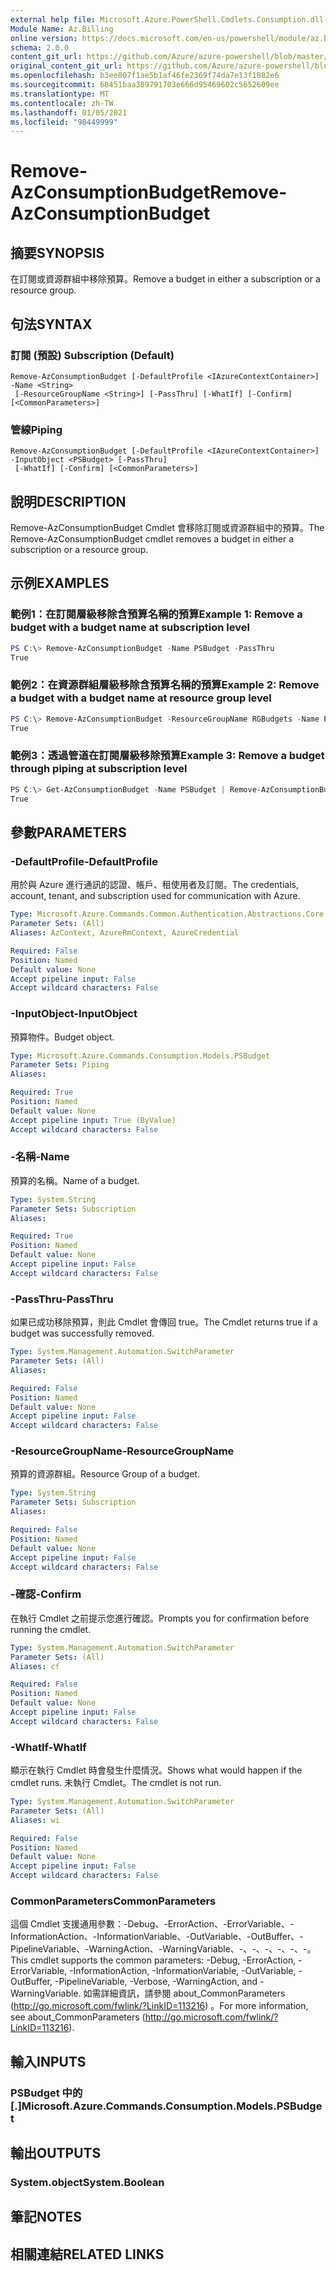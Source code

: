 ```yaml
---
external help file: Microsoft.Azure.PowerShell.Cmdlets.Consumption.dll-Help.xml
Module Name: Az.Billing
online version: https://docs.microsoft.com/en-us/powershell/module/az.billing/remove-azconsumptionbudget
schema: 2.0.0
content_git_url: https://github.com/Azure/azure-powershell/blob/master/src/Billing/Billing/help/Remove-AzConsumptionBudget.md
original_content_git_url: https://github.com/Azure/azure-powershell/blob/master/src/Billing/Billing/help/Remove-AzConsumptionBudget.md
ms.openlocfilehash: b3ee807f1ae5b1af46fe2369f74da7e13f1882e6
ms.sourcegitcommit: 68451baa389791703e666d95469602c5652609ee
ms.translationtype: MT
ms.contentlocale: zh-TW
ms.lasthandoff: 01/05/2021
ms.locfileid: "98449999"
---
```

# <span data-ttu-id="459b9-101">Remove-AzConsumptionBudget</span><span class="sxs-lookup"><span data-stu-id="459b9-101">Remove-AzConsumptionBudget</span></span>

## <span data-ttu-id="459b9-102">摘要</span><span class="sxs-lookup"><span data-stu-id="459b9-102">SYNOPSIS</span></span>
<span data-ttu-id="459b9-103">在訂閱或資源群組中移除預算。</span><span class="sxs-lookup"><span data-stu-id="459b9-103">Remove a budget in either a subscription or a resource group.</span></span>

## <span data-ttu-id="459b9-104">句法</span><span class="sxs-lookup"><span data-stu-id="459b9-104">SYNTAX</span></span>

### <span data-ttu-id="459b9-105">訂閱 (預設) </span><span class="sxs-lookup"><span data-stu-id="459b9-105">Subscription (Default)</span></span>
```
Remove-AzConsumptionBudget [-DefaultProfile <IAzureContextContainer>] -Name <String>
 [-ResourceGroupName <String>] [-PassThru] [-WhatIf] [-Confirm] [<CommonParameters>]
```

### <span data-ttu-id="459b9-106">管線</span><span class="sxs-lookup"><span data-stu-id="459b9-106">Piping</span></span>
```
Remove-AzConsumptionBudget [-DefaultProfile <IAzureContextContainer>] -InputObject <PSBudget> [-PassThru]
 [-WhatIf] [-Confirm] [<CommonParameters>]
```

## <span data-ttu-id="459b9-107">說明</span><span class="sxs-lookup"><span data-stu-id="459b9-107">DESCRIPTION</span></span>
<span data-ttu-id="459b9-108">Remove-AzConsumptionBudget Cmdlet 會移除訂閱或資源群組中的預算。</span><span class="sxs-lookup"><span data-stu-id="459b9-108">The Remove-AzConsumptionBudget cmdlet removes a budget in either a subscription or a resource group.</span></span>

## <span data-ttu-id="459b9-109">示例</span><span class="sxs-lookup"><span data-stu-id="459b9-109">EXAMPLES</span></span>

### <span data-ttu-id="459b9-110">範例1：在訂閱層級移除含預算名稱的預算</span><span class="sxs-lookup"><span data-stu-id="459b9-110">Example 1: Remove a budget with a budget name at subscription level</span></span>
```powershell
PS C:\> Remove-AzConsumptionBudget -Name PSBudget -PassThru
True
```

### <span data-ttu-id="459b9-111">範例2：在資源群組層級移除含預算名稱的預算</span><span class="sxs-lookup"><span data-stu-id="459b9-111">Example 2: Remove a budget with a budget name at resource group level</span></span>
```powershell
PS C:\> Remove-AzConsumptionBudget -ResourceGroupName RGBudgets -Name PSBudgetRG -PassThru
True
```

### <span data-ttu-id="459b9-112">範例3：透過管道在訂閱層級移除預算</span><span class="sxs-lookup"><span data-stu-id="459b9-112">Example 3: Remove a budget through piping at subscription level</span></span>
```powershell
PS C:\> Get-AzConsumptionBudget -Name PSBudget | Remove-AzConsumptionBudget -PassThru
True
```

## <span data-ttu-id="459b9-113">參數</span><span class="sxs-lookup"><span data-stu-id="459b9-113">PARAMETERS</span></span>

### <span data-ttu-id="459b9-114">-DefaultProfile</span><span class="sxs-lookup"><span data-stu-id="459b9-114">-DefaultProfile</span></span>
<span data-ttu-id="459b9-115">用於與 Azure 進行通訊的認證、帳戶、租使用者及訂閱。</span><span class="sxs-lookup"><span data-stu-id="459b9-115">The credentials, account, tenant, and subscription used for communication with Azure.</span></span>

```yaml
Type: Microsoft.Azure.Commands.Common.Authentication.Abstractions.Core.IAzureContextContainer
Parameter Sets: (All)
Aliases: AzContext, AzureRmContext, AzureCredential

Required: False
Position: Named
Default value: None
Accept pipeline input: False
Accept wildcard characters: False
```

### <span data-ttu-id="459b9-116">-InputObject</span><span class="sxs-lookup"><span data-stu-id="459b9-116">-InputObject</span></span>
<span data-ttu-id="459b9-117">預算物件。</span><span class="sxs-lookup"><span data-stu-id="459b9-117">Budget object.</span></span>

```yaml
Type: Microsoft.Azure.Commands.Consumption.Models.PSBudget
Parameter Sets: Piping
Aliases:

Required: True
Position: Named
Default value: None
Accept pipeline input: True (ByValue)
Accept wildcard characters: False
```

### <span data-ttu-id="459b9-118">-名稱</span><span class="sxs-lookup"><span data-stu-id="459b9-118">-Name</span></span>
<span data-ttu-id="459b9-119">預算的名稱。</span><span class="sxs-lookup"><span data-stu-id="459b9-119">Name of a budget.</span></span>

```yaml
Type: System.String
Parameter Sets: Subscription
Aliases:

Required: True
Position: Named
Default value: None
Accept pipeline input: False
Accept wildcard characters: False
```

### <span data-ttu-id="459b9-120">-PassThru</span><span class="sxs-lookup"><span data-stu-id="459b9-120">-PassThru</span></span>
<span data-ttu-id="459b9-121">如果已成功移除預算，則此 Cmdlet 會傳回 true。</span><span class="sxs-lookup"><span data-stu-id="459b9-121">The Cmdlet returns true if a budget was successfully removed.</span></span>

```yaml
Type: System.Management.Automation.SwitchParameter
Parameter Sets: (All)
Aliases:

Required: False
Position: Named
Default value: None
Accept pipeline input: False
Accept wildcard characters: False
```

### <span data-ttu-id="459b9-122">-ResourceGroupName</span><span class="sxs-lookup"><span data-stu-id="459b9-122">-ResourceGroupName</span></span>
<span data-ttu-id="459b9-123">預算的資源群組。</span><span class="sxs-lookup"><span data-stu-id="459b9-123">Resource Group of a budget.</span></span>

```yaml
Type: System.String
Parameter Sets: Subscription
Aliases:

Required: False
Position: Named
Default value: None
Accept pipeline input: False
Accept wildcard characters: False
```

### <span data-ttu-id="459b9-124">-確認</span><span class="sxs-lookup"><span data-stu-id="459b9-124">-Confirm</span></span>
<span data-ttu-id="459b9-125">在執行 Cmdlet 之前提示您進行確認。</span><span class="sxs-lookup"><span data-stu-id="459b9-125">Prompts you for confirmation before running the cmdlet.</span></span>

```yaml
Type: System.Management.Automation.SwitchParameter
Parameter Sets: (All)
Aliases: cf

Required: False
Position: Named
Default value: None
Accept pipeline input: False
Accept wildcard characters: False
```

### <span data-ttu-id="459b9-126">-WhatIf</span><span class="sxs-lookup"><span data-stu-id="459b9-126">-WhatIf</span></span>
<span data-ttu-id="459b9-127">顯示在執行 Cmdlet 時會發生什麼情況。</span><span class="sxs-lookup"><span data-stu-id="459b9-127">Shows what would happen if the cmdlet runs.</span></span>
<span data-ttu-id="459b9-128">未執行 Cmdlet。</span><span class="sxs-lookup"><span data-stu-id="459b9-128">The cmdlet is not run.</span></span>

```yaml
Type: System.Management.Automation.SwitchParameter
Parameter Sets: (All)
Aliases: wi

Required: False
Position: Named
Default value: None
Accept pipeline input: False
Accept wildcard characters: False
```

### <span data-ttu-id="459b9-129">CommonParameters</span><span class="sxs-lookup"><span data-stu-id="459b9-129">CommonParameters</span></span>
<span data-ttu-id="459b9-130">這個 Cmdlet 支援通用參數：-Debug、-ErrorAction、-ErrorVariable、-InformationAction、-InformationVariable、-OutVariable、-OutBuffer、-PipelineVariable、-WarningAction、-WarningVariable、-、-、-、-、-、-。</span><span class="sxs-lookup"><span data-stu-id="459b9-130">This cmdlet supports the common parameters: -Debug, -ErrorAction, -ErrorVariable, -InformationAction, -InformationVariable, -OutVariable, -OutBuffer, -PipelineVariable, -Verbose, -WarningAction, and -WarningVariable.</span></span> <span data-ttu-id="459b9-131">如需詳細資訊，請參閱 about_CommonParameters (http://go.microsoft.com/fwlink/?LinkID=113216) 。</span><span class="sxs-lookup"><span data-stu-id="459b9-131">For more information, see about_CommonParameters (http://go.microsoft.com/fwlink/?LinkID=113216).</span></span>

## <span data-ttu-id="459b9-132">輸入</span><span class="sxs-lookup"><span data-stu-id="459b9-132">INPUTS</span></span>

### <span data-ttu-id="459b9-133">PSBudget 中的 [.]</span><span class="sxs-lookup"><span data-stu-id="459b9-133">Microsoft.Azure.Commands.Consumption.Models.PSBudget</span></span>

## <span data-ttu-id="459b9-134">輸出</span><span class="sxs-lookup"><span data-stu-id="459b9-134">OUTPUTS</span></span>

### <span data-ttu-id="459b9-135">System.object</span><span class="sxs-lookup"><span data-stu-id="459b9-135">System.Boolean</span></span>

## <span data-ttu-id="459b9-136">筆記</span><span class="sxs-lookup"><span data-stu-id="459b9-136">NOTES</span></span>

## <span data-ttu-id="459b9-137">相關連結</span><span class="sxs-lookup"><span data-stu-id="459b9-137">RELATED LINKS</span></span>
